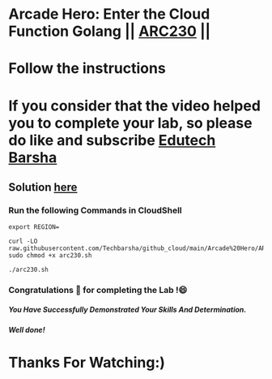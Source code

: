 # Arcade Hero: Enter the Cloud Function Golang || [ARC230](https://www.cloudskillsboost.google/focuses/98842?parent=catalog) ||
# Follow the instructions

# If you consider that the video helped you to complete your lab, so please do like and subscribe [Edutech Barsha](https://www.youtube.com/@edutechbarsha)
## Solution [here](https://youtu.be/B_yaZVAnMSA)

### Run the following Commands in CloudShell
```
export REGION=

curl -LO raw.githubusercontent.com/Techbarsha/github_cloud/main/Arcade%20Hero/ARC230%20Enter%20the%20Cloud%20Function%20Golang/arc230.sh
sudo chmod +x arc230.sh

./arc230.sh
```
### Congratulations 🎉 for completing the Lab !😄

##### *You Have Successfully Demonstrated Your Skills And Determination.*

#### *Well done!*

# Thanks For Watching:)
